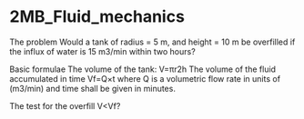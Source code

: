 # 2MB_Fluid_mechanics

The problem
Would a tank of radius = 5 m, and height = 10 m be overfilled if the influx of water is 15 m3/min within two hours?

Basic formulae
The volume of the tank: V=πr2h
The volume of the fluid accumulated in time Vf=Q×t where Q is a volumetric flow rate in units of (m3/min) and time shall be given in minutes.

The test for the overfill V<Vf?
